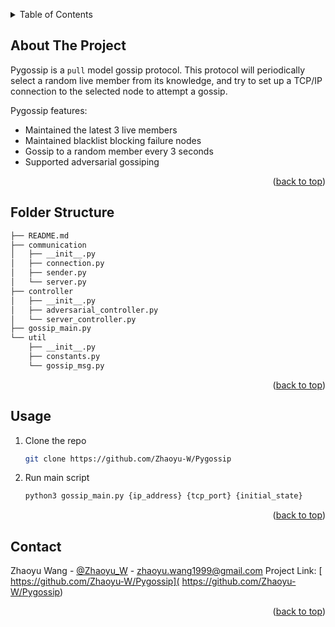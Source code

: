 <!-- Improved compatibility of back to top link: See: https://github.com/othneildrew/Best-README-Template/pull/73 -->
<a name="readme-top"></a>

<!-- TABLE OF CONTENTS -->
<details>
  <summary>Table of Contents</summary>
  <ol>
    <li><a href="#about-the-project">About The Project</a></li>
    <li><a href="#folder-structure">Folder Structure</a></li>
    <li><a href="#usage">Usage</a></li>
    <li><a href="#contact">Contact</a></li>
  </ol>
</details>

<!-- ABOUT THE PROJECT -->
## About The Project
Pygossip is a `pull` model gossip protocol. This protocol will periodically select
a random live member from its knowledge, and try to set up a TCP/IP connection to the selected
node to attempt a gossip.

Pygossip features:
* Maintained the latest 3 live members
* Maintained blacklist blocking failure nodes
* Gossip to a random member every 3 seconds
* Supported adversarial gossiping

<p align="right">(<a href="#readme-top">back to top</a>)</p>

## Folder Structure
```sh
├── README.md
├── communication
│   ├── __init__.py
│   ├── connection.py
│   ├── sender.py
│   └── server.py
├── controller
│   ├── __init__.py
│   ├── adversarial_controller.py
│   └── server_controller.py
├── gossip_main.py
└── util
    ├── __init__.py
    ├── constants.py
    └── gossip_msg.py
```

<p align="right">(<a href="#readme-top">back to top</a>)</p>

<!-- USAGE EXAMPLES -->
## Usage
1. Clone the repo
   ```sh
   git clone https://github.com/Zhaoyu-W/Pygossip
   ```
2. Run main script
   ```sh
   python3 gossip_main.py {ip_address} {tcp_port} {initial_state}
   ```

<p align="right">(<a href="#readme-top">back to top</a>)</p>

<!-- CONTACT -->
## Contact
Zhaoyu Wang - [@Zhaoyu_W](https://twitter.com/Zhaoyu_W) - zhaoyu.wang1999@gmail.com
Project Link: [ https://github.com/Zhaoyu-W/Pygossip]( https://github.com/Zhaoyu-W/Pygossip)

<p align="right">(<a href="#readme-top">back to top</a>)</p>

